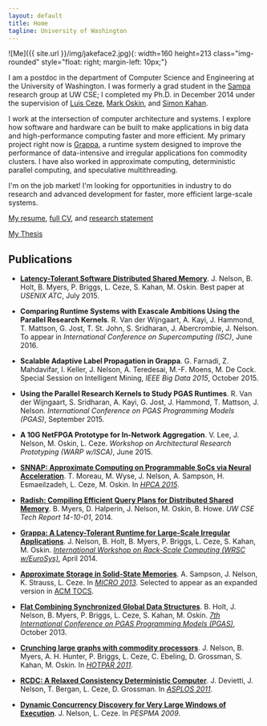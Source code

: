 ```yaml
---
layout: default
title: Home
tagline: University of Washington
---
```


![Me]({{ site.url }}/img/jakeface2.jpg){: width=160 height=213 class="img-rounded" style="float: right; margin-left: 10px;"}

I am a postdoc in the department of Computer Science and Engineering at the University of Washington. I was formerly a grad student in the [Sampa](http://sampa.cs.washington.edu) research group at UW CSE; I completed my Ph.D. in December 2014 under the supervision of [Luis Ceze](http://www.cs.washington.edu/homes/luisceze/), [Mark Oskin](http://www.cs.washington.edu/homes/oskin), and [Simon Kahan](http://www.systemsbiology.org/simon-kahan).

I work at the intersection of computer architecture and systems. I explore how software and hardware can be built to make applications in big data and high-performance computing faster and more efficient. My primary project right now is [Grappa](http://grappa.io), a runtime system designed to improve the performance of data-intensive and irregular applications fon commodity clusters. I have also worked in approximate computing, deterministic parallel computing, and speculative multithreading.

I'm on the job market! I'm looking for opportunities in industry to do research and advanced development for faster, more efficient large-scale systems. 

[My resume](pubs/jacob-nelson-resume.pdf), [full CV](pubs/jacob-nelson-cv.pdf), and [research statement](pubs/jacob-nelson-research-statement.pdf)

[My Thesis](pubs/jacob-nelson-thesis.pdf)

Publications
------------

- **[Latency-Tolerant Software Distributed Shared Memory](https://www.usenix.org/conference/atc15/technical-session/presentation/nelson)**. J. Nelson, B. Holt, B. Myers, P. Briggs, L. Ceze, S. Kahan, M. Oskin. Best paper at *USENIX ATC*, July 2015.

- **Comparing Runtime Systems with Exascale Ambitions Using the Parallel Research Kernels**. R. Van der Wijngaart, A. Kayi, J. Hammond, T. Mattson, G. Jost, T. St. John, S. Sridharan, J. Abercrombie, J. Nelson. To appear in *International Conference on Supercomputing (ISC)*, June 2016.

- **Scalable Adaptive Label Propagation in Grappa**. G. Farnadi, Z. Mahdavifar, I. Keller, J. Nelson, A. Teredesai, M.-F. Moens, M. De Cock. Special Session on Intelligent Mining, *IEEE Big Data 2015*, October 2015.
  
- **Using the Parallel Research Kernels to Study PGAS Runtimes**. R. Van der Wijngaart, S. Sridharan, A. Kayi, G. Jost, J. Hammond, T. Mattson, J. Nelson. *International Conference on PGAS Programming Models (PGAS)*, September 2015.

- **A 10G NetFPGA Prototype for In-Network Aggregation**. V. Lee, J. Nelson, M. Oskin, L. Ceze. *Workshop on Architectural Research Prototyping (WARP w/ISCA)*, June 2015.

- **[SNNAP: Approximate Computing on Programmable SoCs via Neural Acceleration](http://sampa.cs.washington.edu/papers/snnap-hpca2015.pdf)**. T. Moreau, M. Wyse, J. Nelson, A. Sampson, H. Esmaeilzadeh, L. Ceze, M. Oskin. In *[HPCA 2015](http://darksilicon.org/hpca/)*.

- **[Radish: Compiling Efficient Query Plans for Distributed Shared Memory](ftp://ftp.cs.washington.edu/tr/2014/10/UW-CSE-14-10-01.pdf)**. B. Myers, D. Halperin, J. Nelson, M. Oskin, B. Howe. *UW CSE Tech Report 14-10-01*, 2014.

- **[Grappa: A Latency-Tolerant Runtime for Large-Scale Irregular Applications](http://sampa.cs.washington.edu/papers/grappa-wrsc-2014.pdf)**. J. Nelson, B. Holt, B. Myers, P. Briggs, L. Ceze, S. Kahan, M. Oskin. *[International Workshop on Rack-Scale Computing (WRSC w/EuroSys)](http://research.microsoft.com/en-us/events/wrsc2014/)*, April 2014.

- **[Approximate Storage in Solid-State Memories](http://homes.cs.washington.edu/~asampson/media/papers/approxstorage-micro2013.pdf)**. A. Sampson, J. Nelson, K. Strauss, L. Ceze. In *[MICRO 2013](http://www.microarch.org/micro46/)*. Selected to appear as an expanded version in [ACM TOCS](http://tocs.acm.org/).

- **[Flat Combining Synchronized Global Data Structures](http://homes.cs.washington.edu/~bholt/pubs/holt-pgas13.pdf)**. B. Holt, J. Nelson, B. Myers, P. Briggs, L. Ceze, S. Kahan, M. Oskin. *[7th International Conference on PGAS Programming Models (PGAS)](http://www.pgas2013.org.uk/)*, October 2013.

- **[Crunching large graphs with commodity processors](https://www.usenix.org/legacy/event/hotpar11/tech/final_files/Nelson.pdf)**. J. Nelson, B. Myers, A. H. Hunter, P. Briggs, L. Ceze, C. Ebeling, D. Grossman, S. Kahan, M. Oskin. In *[HOTPAR 2011](https://www.usenix.org/legacy/events/hotpar11/index.html)*.

- **[RCDC: A Relaxed Consistency Deterministic Computer](http://www.cs.washington.edu/homes/devietti/papers/devietti.rcdc.asplos.2011.pdf)**. J. Devietti, J. Nelson, T. Bergan, L. Ceze, D. Grossman. In *[ASPLOS 2011](http://asplos11.cs.ucr.edu/)*.

- **[Dynamic Concurrency Discovery for Very Large Windows of Execution](http://homes.cs.washington.edu/~nelson/Nelson-ConcurrencyDiscovery-PESPMA2009.pdf)**. J. Nelson, L. Ceze. In *PESPMA 2009*.



